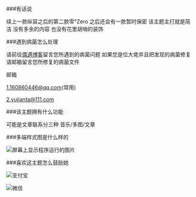 ###有话说

续上一款纵容之后的第二款零°Zero 之后还会有一款暂时保密 该主题主打就是简洁 没有多余的内容 也没有花里胡哨的装饰

###遇到病菌怎么处理

请前往<a href="https://ouyu.me/" >偶遇博客</a>留言您所遇到的病菌问题 如果您是位大佬并且把发现的病菌修复 请邮箱留言您所修复的病菌文件

邮箱

1.160860446@qq.com(常用)

2.yujianta@111.com


###该主题拥有什么功能

可能是文章联系分三种 音乐/多图/文章

###多端样式图是什么样的

![屏幕上显示程序运行的图片](https://github.com/user-attachments/assets/4489d94e-6f5a-4fa2-843a-a3ee56fea5f9)

###喜欢这主题怎么鼓励她

![支付宝](https://github.com/user-attachments/assets/f2d4ba84-7527-4bc2-a24a-98e6d6d092c0)

![微信](https://github.com/user-attachments/assets/ef99ab52-76f6-46d0-a663-7eb88ef961dc)
